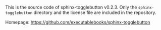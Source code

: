 This is the source code of sphinx-togglebutton v0.2.3.
Only the `sphinx-togglebutton` directory and the license file are included in the repository.

Homepage: https://github.com/executablebooks/sphinx-togglebutton

